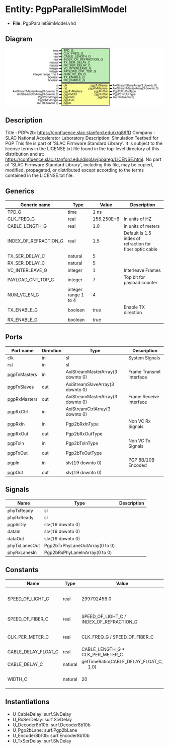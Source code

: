 # Entity: PgpParallelSimModel

- **File**: PgpParallelSimModel.vhd
## Diagram

![Diagram](PgpParallelSimModel.svg "Diagram")
## Description

Title      : PGPv2b: https://confluence.slac.stanford.edu/x/q86fD
Company    : SLAC National Accelerator Laboratory
Description: Simulation Testbed for PGP
This file is part of 'SLAC Firmware Standard Library'.
It is subject to the license terms in the LICENSE.txt file found in the
top-level directory of this distribution and at:
   https://confluence.slac.stanford.edu/display/ppareg/LICENSE.html.
No part of 'SLAC Firmware Standard Library', including this file,
may be copied, modified, propagated, or distributed except according to
the terms contained in the LICENSE.txt file.
## Generics

| Generic name          | Type                 | Value      | Description                                              |
| --------------------- | -------------------- | ---------- | -------------------------------------------------------- |
| TPD_G                 | time                 | 1 ns       |                                                          |
| CLK_FREQ_G            | real                 | 156.250E+6 | In units of HZ                                           |
| CABLE_LENGTH_G        | real                 | 1.0        | In units of meters                                       |
| INDEX_OF_REFRACTION_G | real                 | 1.5        | Default is 1.5 index of refraction for fiber optic cable |
| TX_SER_DELAY_C        | natural              | 5          |                                                          |
| RX_SER_DELAY_C        | natural              | 5          |                                                          |
| VC_INTERLEAVE_G       | integer              | 1          | Interleave Frames                                        |
| PAYLOAD_CNT_TOP_G     | integer              | 7          | Top bit for payload counter                              |
| NUM_VC_EN_G           | integer range 1 to 4 | 4          |                                                          |
| TX_ENABLE_G           | boolean              | true       | Enable TX direction                                      |
| RX_ENABLE_G           | boolean              | true       |                                                          |
## Ports

| Port name    | Direction | Type                             | Description              |
| ------------ | --------- | -------------------------------- | ------------------------ |
| clk          | in        | sl                               | System Signals           |
| rst          | in        | sl                               |                          |
| pgpTxMasters | in        | AxiStreamMasterArray(3 downto 0) | Frame Transmit Interface |
| pgpTxSlaves  | out       | AxiStreamSlaveArray(3 downto 0)  |                          |
| pgpRxMasters | out       | AxiStreamMasterArray(3 downto 0) | Frame Receive Interface  |
| pgpRxCtrl    | in        | AxiStreamCtrlArray(3 downto 0)   |                          |
| pgpRxIn      | in        | Pgp2bRxInType                    | Non VC Rx Signals        |
| pgpRxOut     | out       | Pgp2bRxOutType                   |                          |
| pgpTxIn      | in        | Pgp2bTxInType                    | Non VC Tx Signals        |
| pgpTxOut     | out       | Pgp2bTxOutType                   |                          |
| pgpIn        | in        | slv(19 downto 0)                 | PGP 8B/10B Encoded       |
| pgpOut       | out       | slv(19 downto 0)                 |                          |
## Signals

| Name          | Type                           | Description |
| ------------- | ------------------------------ | ----------- |
| phyTxReady    | sl                             |             |
| phyRxReady    | sl                             |             |
| pgpInDly      | slv(19 downto 0)               |             |
| dataIn        | slv(19 downto 0)               |             |
| dataOut       | slv(19 downto 0)               |             |
| phyTxLanesOut | Pgp2bTxPhyLaneOutArray(0 to 0) |             |
| phyRxLanesIn  | Pgp2bRxPhyLaneInArray(0 to 0)  |             |
## Constants

| Name                | Type    | Value                                                                       | Description                      |
| ------------------- | ------- | --------------------------------------------------------------------------- | -------------------------------- |
| SPEED_OF_LIGHT_C    | real    |  299792458.0                                                                | speed of light in a vacuum (m/s) |
| SPEED_OF_FIBER_C    | real    |  SPEED_OF_LIGHT_C / INDEX_OF_REFRACTION_G                                   | speed of light in a fiber (m/s)  |
| CLK_PER_METER_C     | real    |  CLK_FREQ_G / SPEED_OF_FIBER_C                                              | # of clock cycles per meter      |
| CABLE_DELAY_FLOAT_C | real    |  CABLE_LENGTH_G * CLK_PER_METER_C                                           |                                  |
| CABLE_DELAY_C       | natural |  getTimeRatio(CABLE_DELAY_FLOAT_C,<br><span style="padding-left:20px"> 1.0) |                                  |
| WIDTH_C             | natural |  20                                                                         | 2 bytes of 8B10B is 20 bits      |
## Instantiations

- U_CableDelay: surf.SlvDelay
- U_RxSerDelay: surf.SlvDelay
- U_Decoder8b10b: surf.Decoder8b10b
- U_Pgp2bLane: surf.Pgp2bLane
- U_Encoder8b10b: surf.Encoder8b10b
- U_TxSerDelay: surf.SlvDelay
